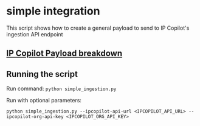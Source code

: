 # simple integration
This script shows how to create a general payload to send to IP Copilot's ingestion API endpoint

## [IP Copilot Payload breakdown](../../README.md#IP-Copilot-Payload-breakdown)

## Running the script
Run command:
`python simple_ingestion.py`

Run with optional parameters:
```
python simple_ingestion.py --ipcopilot-api-url <IPCOPILOT_API_URL> --ipcopilot-org-api-key <IPCOPILOT_ORG_API_KEY>
```